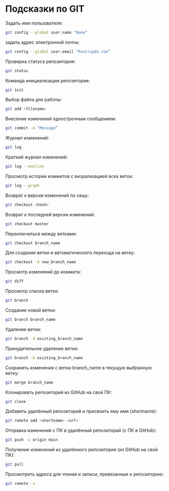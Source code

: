# Подсказки по GIT

Задать имя пользователя:
```sh
git config --global user.name "Name”
```

задать адрес электронной почты:
```sh
git config --global user.email "Routray@1.com”
```

Проверка статуса репозитория:
```sh
git status
```

Команда инициализации репозитория:
```sh
git init
```

Выбор файла для работы:
```sh
git add <filename>
```

Внесение изменений однострочным сообщением:
```sh
git commit -m "Message”
```

Журнал изменений:
```sh
git log
```

Краткий журнал изменений:
```sh
git log --oneline
```

Просмотр истории коммитов с визуализацией всех веток:
```sh
git log --graph
```

Возврат к версии изменений по хэшу:
```sh
git checkout <hash>
```

Возврат к последней версии изменений:
```sh
git checkout master
```

Переключиться между ветками:
```sh
git checkout branch_name
```

Для создания ветки и автоматического перехода на ветку:
```sh
git checkout -b new_branch_name
```

Просмотр изменений до коммита:
```sh
git diff
```

Просмотр списка веток:
```sh
git branch
```

Создание новой ветки:
```sh
git branch branch_name 
```

Удаление ветки:
```sh
git branch -d existing_branch_name
```

Принудительное удаление ветки:
```sh
git branch -D existing_branch_name
```

Сохранить изменения с ветки branch_name в текущую выбранную ветку:
```sh
git merge branch_name
```

Клонировать репозиторий из GitHub на свой ПК:
```sh
git clone
```

Добавить удалённый репозиторий и присвоить ему имя (shortname):
```sh
git remote add <shortname> <url>
```

Отправка изменений с ПК в удалённый репозиторий (с ПК в GitHub):
```sh
git push -u origin main
```

Получение изменений из удалённого репозитория (из GitHub на свой ПК):
```sh
git pull
```

Просмотреть адреса для чтения и записи, привязанные к репозиторию:
```sh
git remote -v
```